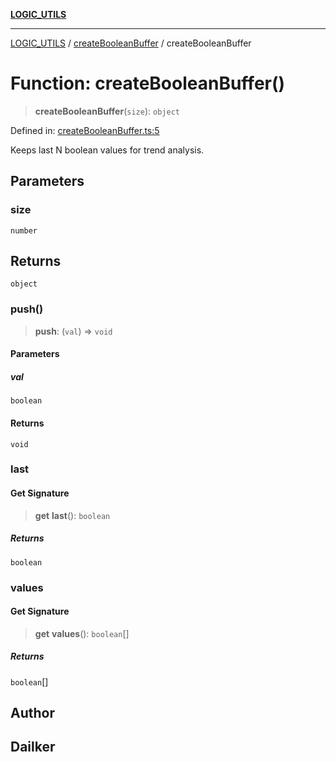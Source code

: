 [**LOGIC_UTILS**](../../README.md)

***

[LOGIC_UTILS](../../README.md) / [createBooleanBuffer](../README.md) / createBooleanBuffer

# Function: createBooleanBuffer()

> **createBooleanBuffer**(`size`): `object`

Defined in: [createBooleanBuffer.ts:5](https://github.com/dailker/everyutil/blob/7c30ec40bbb398255a9be572db0a537e8bcb9c11/src/logic/createBooleanBuffer.ts#L5)

Keeps last N boolean values for trend analysis.

## Parameters

### size

`number`

## Returns

`object`

### push()

> **push**: (`val`) => `void`

#### Parameters

##### val

`boolean`

#### Returns

`void`

### last

#### Get Signature

> **get** **last**(): `boolean`

##### Returns

`boolean`

### values

#### Get Signature

> **get** **values**(): `boolean`[]

##### Returns

`boolean`[]

## Author

## Dailker
